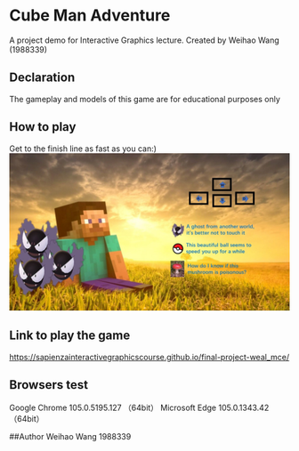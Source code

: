 # Cube Man Adventure
A project demo for Interactive Graphics lecture. Created by Weihao Wang (1988339)

## Declaration
The gameplay and models of this game are for educational purposes only

## How to play
Get to the finish line as fast as you can:)
![App Screenshot](./info.jpg)

## Link to play the game
https://sapienzainteractivegraphicscourse.github.io/final-project-weal_mce/

## Browsers test
Google Chrome 105.0.5195.127 （64bit）
Microsoft Edge 105.0.1343.42（64bit）

##Author
Weihao Wang 1988339
